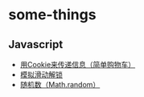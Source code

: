 # some-things
## Javascript
 * [用Cookie来传递信息（简单购物车）](https://github.com/MarioLuLu7/some-things/issues/1)
 * [模拟滑动解锁](https://github.com/MarioLuLu7/some-things/issues/2)
 * [随机数（Math.random）](https://github.com/MarioLuLu7/some-things/issues/3)

